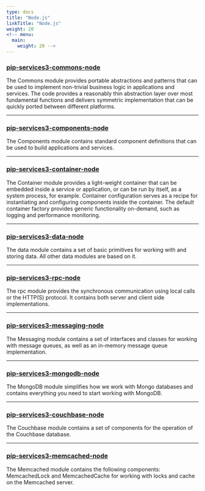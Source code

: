```yaml
---
type: docs
title: "Node.js"
linkTitle: "Node.js"
weight: 20
<!-- menu:
  main:
    weight: 20 -->
---
```


### [pip-services3-commons-node](pip-services3-commons)

The Commons module provides portable abstractions and patterns that can be used to implement non-trivial business logic in applications and services. The code provides a reasonably thin abstraction layer over most fundamental functions and delivers symmetric implementation that can be quickly ported between different platforms.

---

### [pip-services3-components-node]()

The Components module contains standard component definitions that can be used to build applications and services.

---

### [pip-services3-container-node]()

The Container module provides a light-weight container that can be embedded inside a service or application, or can be run by itself, as a system process, for example. Container configuration serves as a recipe for instantiating and configuring components inside the container.
The default container factory provides generic functionality on-demand, such as logging and performance monitoring.

---

### [pip-services3-data-node]()

The data module contains a set of basic primitives for working with and storing data. All other data modules are based on it.

---

### [pip-services3-rpc-node]()

The rpc module provides the synchronous communication using local calls or the HTTP(S) protocol. It contains both server and client side implementations.

---

### [pip-services3-messaging-node]()

The Messaging module contains a set of interfaces and classes for working with message queues, as well as an in-memory message queue implementation. 

---

### [pip-services3-mongodb-node]()

The MongoDB module simplifies how we work with Mongo databases and contains everything you need to start working with MongoDB.

---

### [pip-services3-couchbase-node]()

The Couchbase module contains a set of components for the operation of the Couchbase database.

---

### [pip-services3-memcached-node]()

The Memcached module contains the following components: MemcachedLock and MemcachedCache for working with locks and cache on the Memcached server.